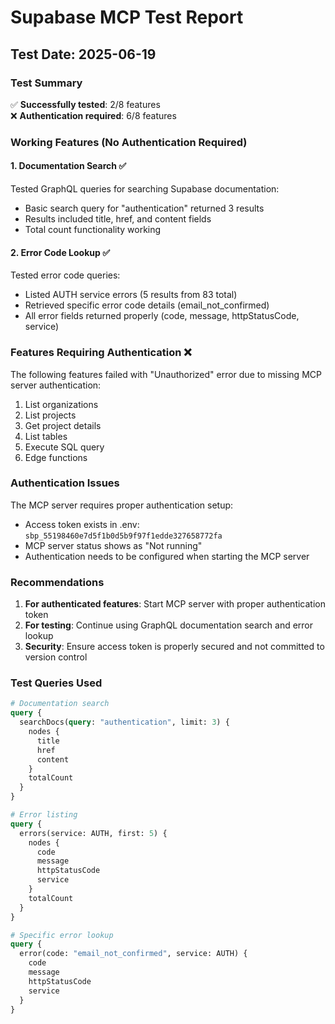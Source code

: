 # Supabase MCP Test Report

## Test Date: 2025-06-19

### Test Summary

✅ **Successfully tested**: 2/8 features  
❌ **Authentication required**: 6/8 features

### Working Features (No Authentication Required)

#### 1. Documentation Search ✅
Tested GraphQL queries for searching Supabase documentation:
- Basic search query for "authentication" returned 3 results
- Results included title, href, and content fields
- Total count functionality working

#### 2. Error Code Lookup ✅
Tested error code queries:
- Listed AUTH service errors (5 results from 83 total)
- Retrieved specific error code details (email_not_confirmed)
- All error fields returned properly (code, message, httpStatusCode, service)

### Features Requiring Authentication ❌

The following features failed with "Unauthorized" error due to missing MCP server authentication:
1. List organizations
2. List projects  
3. Get project details
4. List tables
5. Execute SQL query
6. Edge functions

### Authentication Issues

The MCP server requires proper authentication setup:
- Access token exists in .env: `sbp_55198460e7d5f1b0d5b9f97f1edde327658772fa`
- MCP server status shows as "Not running"
- Authentication needs to be configured when starting the MCP server

### Recommendations

1. **For authenticated features**: Start MCP server with proper authentication token
2. **For testing**: Continue using GraphQL documentation search and error lookup
3. **Security**: Ensure access token is properly secured and not committed to version control

### Test Queries Used

```graphql
# Documentation search
query {
  searchDocs(query: "authentication", limit: 3) {
    nodes {
      title
      href
      content
    }
    totalCount
  }
}

# Error listing
query {
  errors(service: AUTH, first: 5) {
    nodes {
      code
      message
      httpStatusCode
      service
    }
    totalCount
  }
}

# Specific error lookup
query {
  error(code: "email_not_confirmed", service: AUTH) {
    code
    message
    httpStatusCode
    service
  }
}
```